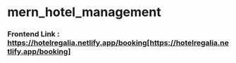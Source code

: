 # mern_hotel_management


### Frontend Link : https://hotelregalia.netlify.app/booking[https://hotelregalia.netlify.app/booking]
